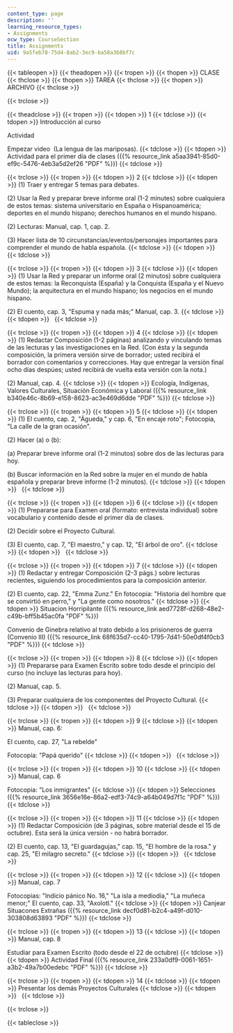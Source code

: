 ```yaml
---
content_type: page
description: ''
learning_resource_types:
- Assignments
ocw_type: CourseSection
title: Assignments
uid: 9a5feb78-75d4-8ab2-3ec9-ba58a368bf7c
---
```


{{< tableopen >}}
{{< theadopen >}}
{{< tropen >}}
{{< thopen >}}
CLASE
{{< thclose >}}
{{< thopen >}}
TAREA
{{< thclose >}}
{{< thopen >}}
ARCHIVO
{{< thclose >}}

{{< trclose >}}

{{< theadclose >}}
{{< tropen >}}
{{< tdopen >}}
1
{{< tdclose >}}
{{< tdopen >}}
Introducción al curso  
  
Actividad  
  
Empezar video  (La lengua de las mariposas).
{{< tdclose >}}
{{< tdopen >}}
Actividad para el primer día de clases ({{% resource_link a5aa3941-85d0-ef9c-5476-4eb3a5d2ef26 "PDF" %}})
{{< tdclose >}}

{{< trclose >}}
{{< tropen >}}
{{< tdopen >}}
2
{{< tdclose >}}
{{< tdopen >}}
(1) Traer y entregar 5 temas para debates.  
  
(2) Usar la Red y preparar breve informe oral (1-2 minutes) sobre cualquiera de estos temas: sistema universitario en España o Hispanoamérica; deportes en el mundo hispano; derechos humanos en el mundo hispano.  
  
(2) Lecturas: Manual, cap. 1, cap. 2.  
  
(3) Hacer lista de 10 circunstancias/eventos/personajes importantes para comprender el mundo de habla española.
{{< tdclose >}}
{{< tdopen >}}
 
{{< tdclose >}}

{{< trclose >}}
{{< tropen >}}
{{< tdopen >}}
3
{{< tdclose >}}
{{< tdopen >}}
(1) Usar la Red y preparar un informe oral (2 minutos) sobre cualquiera de estos temas: la Reconquista (España) y la Conquista (España y el Nuevo Mundo); la arquitectura en el mundo hispano; los negocios en el mundo hispano.  
  
(2) El cuento, cap. 3, "Espuma y nada más;" Manual, cap. 3.
{{< tdclose >}}
{{< tdopen >}}
 
{{< tdclose >}}

{{< trclose >}}
{{< tropen >}}
{{< tdopen >}}
4
{{< tdclose >}}
{{< tdopen >}}
(1) Redactar Composición (1-2 páginas) analizando y vinculando temas de las lecturas y las investigaciones en la Red. (Con ésta y la segunda composición, la primera versión sirve de borrador; usted recibirá el borrador con comentarios y correcciones. Hay que entregar la versión final ocho días despúes; usted recibirá de vuelta esta versión con la nota.)  
  
(2) Manual, cap. 4.
{{< tdclose >}}
{{< tdopen >}}
Ecología, Indígenas, Valores Culturales, Situación Económica y Laboral ({{% resource_link b340e46c-8b69-e158-8623-ac3e469d6dde "PDF" %}})
{{< tdclose >}}

{{< trclose >}}
{{< tropen >}}
{{< tdopen >}}
5
{{< tdclose >}}
{{< tdopen >}}
(1) El cuento, cap. 2, "Águeda," y cap. 6, "En encaje roto"; Fotocopia, "La calle de la gran ocasión".  
  
(2) Hacer (a) o (b):  
  
(a) Preparar breve informe oral (1-2 minutos) sobre dos de las lecturas para hoy.  
  
(b) Buscar información en la Red sobre la mujer en el mundo de habla española y preparar breve informe (1-2 minutos).
{{< tdclose >}}
{{< tdopen >}}
 
{{< tdclose >}}

{{< trclose >}}
{{< tropen >}}
{{< tdopen >}}
6
{{< tdclose >}}
{{< tdopen >}}
(1) Prepararse para Examen oral (formato: entrevista individual) sobre vocabulario y contenido desde el primer día de clases.  
  
(2) Decidir sobre el Proyecto Cultural.  
  
(3) El cuento, cap. 7, "El maestro," y cap. 12, "El árbol de oro".
{{< tdclose >}}
{{< tdopen >}}
 
{{< tdclose >}}

{{< trclose >}}
{{< tropen >}}
{{< tdopen >}}
7
{{< tdclose >}}
{{< tdopen >}}
(1) Redactar y entregar Composición (2-3 págs.) sobre lecturas recientes, siguiendo los procedimientos para la composición anterior.  
  
(2) El cuento, cap. 22, "Emma Zunz." En fotocopia: "Historia del hombre que se convirtió en perro," y "La gente como nosotros."
{{< tdclose >}}
{{< tdopen >}}
Situacion Horripilante ({{% resource_link aed7728f-d268-48e2-c49b-bff5b45ac0fa "PDF" %}})  
  
Convenio de Ginebra relativo al trato debido a los prisioneros de guerra (Convenio III) ({{% resource_link 68f635d7-cc40-1795-7d41-50e0df4f0cb3 "PDF" %}})
{{< tdclose >}}

{{< trclose >}}
{{< tropen >}}
{{< tdopen >}}
8
{{< tdclose >}}
{{< tdopen >}}
(1) Prepararse para Examen Escrito sobre todo desde el principio del curso (no incluye las lecturas para hoy).  
  
(2) Manual, cap. 5.  
  
(3) Preparar cualquiera de los componentes del Proyecto Cultural.
{{< tdclose >}}
{{< tdopen >}}
 
{{< tdclose >}}

{{< trclose >}}
{{< tropen >}}
{{< tdopen >}}
9
{{< tdclose >}}
{{< tdopen >}}
Manual, cap. 6:  
  
El cuento, cap. 27, "La rebelde"  
  
Fotocopia: "Papá querido"
{{< tdclose >}}
{{< tdopen >}}
 
{{< tdclose >}}

{{< trclose >}}
{{< tropen >}}
{{< tdopen >}}
10
{{< tdclose >}}
{{< tdopen >}}
Manual, cap. 6  
  
Fotocopia: "Los inmigrantes"
{{< tdclose >}}
{{< tdopen >}}
Selecciones ({{% resource_link 3656e16e-86a2-edf3-74c9-a64b049d7f1c "PDF" %}})
{{< tdclose >}}

{{< trclose >}}
{{< tropen >}}
{{< tdopen >}}
11
{{< tdclose >}}
{{< tdopen >}}
(1) Redactar Composición (de 3 páginas, sobre material desde el 15 de octubre). Esta será la única versión - no habrá borrador.  
  
(2) El cuento, cap. 13, "El guardagujas," cap. 15, "El hombre de la rosa." y cap. 25, "El milagro secreto."
{{< tdclose >}}
{{< tdopen >}}
 
{{< tdclose >}}

{{< trclose >}}
{{< tropen >}}
{{< tdopen >}}
12
{{< tdclose >}}
{{< tdopen >}}
Manual, cap. 7  
  
Fotocopias: "Indicio pánico No. 16," "La isla a mediodía," "La muñeca menor;" El cuento, cap. 33, "Axolotl."
{{< tdclose >}}
{{< tdopen >}}
Canjear Situacones Extrañas ({{% resource_link decf0d81-b2c4-a49f-d010-303808d63893 "PDF" %}})
{{< tdclose >}}

{{< trclose >}}
{{< tropen >}}
{{< tdopen >}}
13
{{< tdclose >}}
{{< tdopen >}}
Manual, cap. 8  
  
Estudiar para Examen Escrito (todo desde el 22 de octubre)
{{< tdclose >}}
{{< tdopen >}}
Actividad Final ({{% resource_link 233a0df9-0061-1651-a3b2-49a7b00edebc "PDF" %}})
{{< tdclose >}}

{{< trclose >}}
{{< tropen >}}
{{< tdopen >}}
14
{{< tdclose >}}
{{< tdopen >}}
Presentar los demás Proyectos Culturales
{{< tdclose >}}
{{< tdopen >}}
 
{{< tdclose >}}

{{< trclose >}}

{{< tableclose >}}